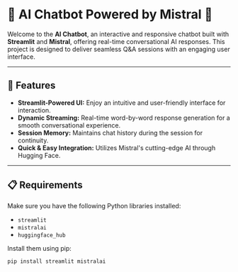 # 💬 AI Chatbot Powered by Mistral 🚀

Welcome to the **AI Chatbot**, an interactive and responsive chatbot built with **Streamlit** and **Mistral**, offering real-time conversational AI responses. This project is designed to deliver seamless Q&A sessions with an engaging user interface.

---

## 🌟 Features

- **Streamlit-Powered UI:** Enjoy an intuitive and user-friendly interface for interaction.
- **Dynamic Streaming:** Real-time word-by-word response generation for a smooth conversational experience.
- **Session Memory:** Maintains chat history during the session for continuity.
- **Quick & Easy Integration:** Utilizes Mistral's cutting-edge AI through Hugging Face.

---

## 📋 Requirements

Make sure you have the following Python libraries installed:
- `streamlit`
- `mistralai`
- `huggingface_hub`

Install them using pip:
```bash
pip install streamlit mistralai
